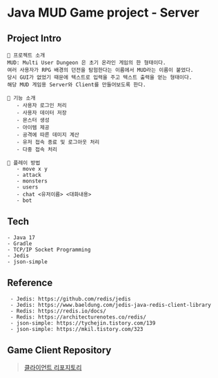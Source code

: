 # Java MUD Game project - Server

## Project Intro
```
🌊 프로젝트 소개
MUD: Multi User Dungeon 은 초기 온라인 게임의 한 형태이다. 
여러 사용자가 RPG 배경의 던전을 탐험한다는 이름에서 MUD라는 이름이 붙었다. 
당시 GUI가 없었기 때문에 텍스트로 입력을 주고 텍스트 출력을 얻는 형태이다.
해당 MUD 게임용 Server와 Client를 만들어보도록 한다. 
 
💾 기능 소개 
   - 사용자 로그인 처리 
   - 사용자 데이터 저장 
   - 몬스터 생성 
   - 아이템 제공 
   - 공격에 따른 데미지 계산 
   - 유저 접속 종료 및 로그아웃 처리 
   - 다중 접속 처리 
   
📑 플레이 방법 
   - move x y
   - attack
   - monsters
   - users
   - chat <유저이름> <대화내용>
   - bot 
```

## Tech
```
- Java 17
- Gradle 
- TCP/IP Socket Programming
- Jedis
- json-simple
```

## Reference
```
 - Jedis: https://github.com/redis/jedis 
 - Jedis: https://www.baeldung.com/jedis-java-redis-client-library 
 - Redis: https://redis.io/docs/ 
 - Redis: https://architecturenotes.co/redis/
 - json-simple: https://tychejin.tistory.com/139
 - json-simple: https://mkil.tistory.com/323 
```

## Game Client Repository
> [클라이언트 리포지토리](https://github.com/yuny0623/Java-MUD-Game-Client)
